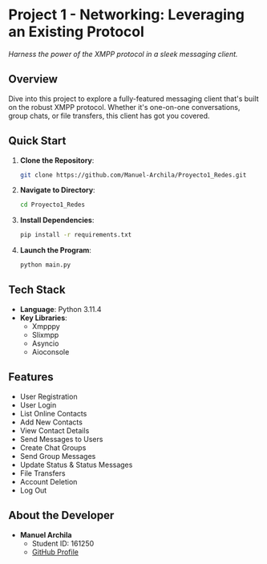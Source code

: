 
# **Project 1 - Networking**: Leveraging an Existing Protocol


*Harness the power of the XMPP protocol in a sleek messaging client.*

## **Overview**
Dive into this project to explore a fully-featured messaging client that's built on the robust XMPP protocol. Whether it's one-on-one conversations, group chats, or file transfers, this client has got you covered.

## **Quick Start**
1. **Clone the Repository**: 
   ```bash
   git clone https://github.com/Manuel-Archila/Proyecto1_Redes.git
   ```
2. **Navigate to Directory**: 
   ```bash
   cd Proyecto1_Redes
   ```
3. **Install Dependencies**: 
   ```bash
   pip install -r requirements.txt
   ```
4. **Launch the Program**: 
   ```bash
   python main.py
   ```

## **Tech Stack**
- **Language**: Python 3.11.4
- **Key Libraries**:
  - Xmpppy
  - Slixmpp
  - Asyncio
  - Aioconsole

## **Features**
- User Registration
- User Login
- List Online Contacts
- Add New Contacts
- View Contact Details
- Send Messages to Users
- Create Chat Groups
- Send Group Messages
- Update Status & Status Messages
- File Transfers
- Account Deletion
- Log Out

## **About the Developer**
- **Manuel Archila** 
  - Student ID: 161250
  - [GitHub Profile](https://github.com/Manuel-Archila)
